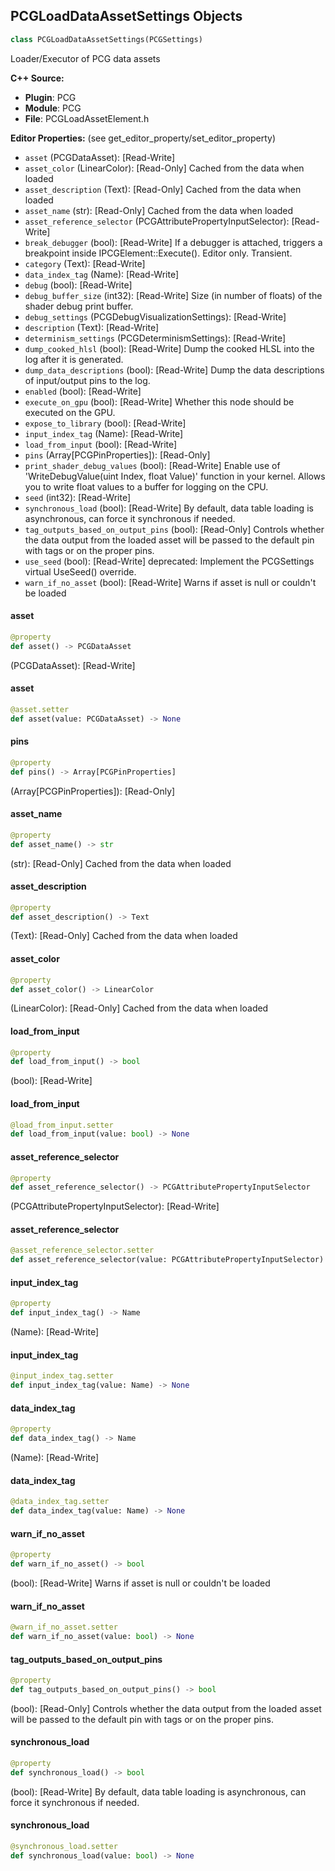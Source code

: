 ## PCGLoadDataAssetSettings Objects

```python
class PCGLoadDataAssetSettings(PCGSettings)
```

Loader/Executor of PCG data assets

**C++ Source:**

- **Plugin**: PCG
- **Module**: PCG
- **File**: PCGLoadAssetElement.h

**Editor Properties:** (see get_editor_property/set_editor_property)

- ``asset`` (PCGDataAsset):  [Read-Write]
- ``asset_color`` (LinearColor):  [Read-Only] Cached from the data when loaded
- ``asset_description`` (Text):  [Read-Only] Cached from the data when loaded
- ``asset_name`` (str):  [Read-Only] Cached from the data when loaded
- ``asset_reference_selector`` (PCGAttributePropertyInputSelector):  [Read-Write]
- ``break_debugger`` (bool):  [Read-Write] If a debugger is attached, triggers a breakpoint inside IPCGElement::Execute(). Editor only. Transient.
- ``category`` (Text):  [Read-Write]
- ``data_index_tag`` (Name):  [Read-Write]
- ``debug`` (bool):  [Read-Write]
- ``debug_buffer_size`` (int32):  [Read-Write] Size (in number of floats) of the shader debug print buffer.
- ``debug_settings`` (PCGDebugVisualizationSettings):  [Read-Write]
- ``description`` (Text):  [Read-Write]
- ``determinism_settings`` (PCGDeterminismSettings):  [Read-Write]
- ``dump_cooked_hlsl`` (bool):  [Read-Write] Dump the cooked HLSL into the log after it is generated.
- ``dump_data_descriptions`` (bool):  [Read-Write] Dump the data descriptions of input/output pins to the log.
- ``enabled`` (bool):  [Read-Write]
- ``execute_on_gpu`` (bool):  [Read-Write] Whether this node should be executed on the GPU.
- ``expose_to_library`` (bool):  [Read-Write]
- ``input_index_tag`` (Name):  [Read-Write]
- ``load_from_input`` (bool):  [Read-Write]
- ``pins`` (Array[PCGPinProperties]):  [Read-Only]
- ``print_shader_debug_values`` (bool):  [Read-Write] Enable use of 'WriteDebugValue(uint Index, float Value)' function in your kernel. Allows you to write float values to a buffer for logging on the CPU.
- ``seed`` (int32):  [Read-Write]
- ``synchronous_load`` (bool):  [Read-Write] By default, data table loading is asynchronous, can force it synchronous if needed.
- ``tag_outputs_based_on_output_pins`` (bool):  [Read-Only] Controls whether the data output from the loaded asset will be passed to the default pin with tags or on the proper pins.
- ``use_seed`` (bool):  [Read-Write]
  deprecated: Implement the PCGSettings virtual UseSeed() override.
- ``warn_if_no_asset`` (bool):  [Read-Write] Warns if asset is null or couldn't be loaded

<a id="unreal.PCGLoadDataAssetSettings.asset"></a>

#### asset

```python
@property
def asset() -> PCGDataAsset
```

(PCGDataAsset):  [Read-Write]

<a id="unreal.PCGLoadDataAssetSettings.asset"></a>

#### asset

```python
@asset.setter
def asset(value: PCGDataAsset) -> None
```

<a id="unreal.PCGLoadDataAssetSettings.pins"></a>

#### pins

```python
@property
def pins() -> Array[PCGPinProperties]
```

(Array[PCGPinProperties]):  [Read-Only]

<a id="unreal.PCGLoadDataAssetSettings.asset_name"></a>

#### asset_name

```python
@property
def asset_name() -> str
```

(str):  [Read-Only] Cached from the data when loaded

<a id="unreal.PCGLoadDataAssetSettings.asset_description"></a>

#### asset_description

```python
@property
def asset_description() -> Text
```

(Text):  [Read-Only] Cached from the data when loaded

<a id="unreal.PCGLoadDataAssetSettings.asset_color"></a>

#### asset_color

```python
@property
def asset_color() -> LinearColor
```

(LinearColor):  [Read-Only] Cached from the data when loaded

<a id="unreal.PCGLoadDataAssetSettings.load_from_input"></a>

#### load_from_input

```python
@property
def load_from_input() -> bool
```

(bool):  [Read-Write]

<a id="unreal.PCGLoadDataAssetSettings.load_from_input"></a>

#### load_from_input

```python
@load_from_input.setter
def load_from_input(value: bool) -> None
```

<a id="unreal.PCGLoadDataAssetSettings.asset_reference_selector"></a>

#### asset_reference_selector

```python
@property
def asset_reference_selector() -> PCGAttributePropertyInputSelector
```

(PCGAttributePropertyInputSelector):  [Read-Write]

<a id="unreal.PCGLoadDataAssetSettings.asset_reference_selector"></a>

#### asset_reference_selector

```python
@asset_reference_selector.setter
def asset_reference_selector(value: PCGAttributePropertyInputSelector) -> None
```

<a id="unreal.PCGLoadDataAssetSettings.input_index_tag"></a>

#### input_index_tag

```python
@property
def input_index_tag() -> Name
```

(Name):  [Read-Write]

<a id="unreal.PCGLoadDataAssetSettings.input_index_tag"></a>

#### input_index_tag

```python
@input_index_tag.setter
def input_index_tag(value: Name) -> None
```

<a id="unreal.PCGLoadDataAssetSettings.data_index_tag"></a>

#### data_index_tag

```python
@property
def data_index_tag() -> Name
```

(Name):  [Read-Write]

<a id="unreal.PCGLoadDataAssetSettings.data_index_tag"></a>

#### data_index_tag

```python
@data_index_tag.setter
def data_index_tag(value: Name) -> None
```

<a id="unreal.PCGLoadDataAssetSettings.warn_if_no_asset"></a>

#### warn_if_no_asset

```python
@property
def warn_if_no_asset() -> bool
```

(bool):  [Read-Write] Warns if asset is null or couldn't be loaded

<a id="unreal.PCGLoadDataAssetSettings.warn_if_no_asset"></a>

#### warn_if_no_asset

```python
@warn_if_no_asset.setter
def warn_if_no_asset(value: bool) -> None
```

<a id="unreal.PCGLoadDataAssetSettings.tag_outputs_based_on_output_pins"></a>

#### tag_outputs_based_on_output_pins

```python
@property
def tag_outputs_based_on_output_pins() -> bool
```

(bool):  [Read-Only] Controls whether the data output from the loaded asset will be passed to the default pin with tags or on the proper pins.

<a id="unreal.PCGLoadDataAssetSettings.synchronous_load"></a>

#### synchronous_load

```python
@property
def synchronous_load() -> bool
```

(bool):  [Read-Write] By default, data table loading is asynchronous, can force it synchronous if needed.

<a id="unreal.PCGLoadDataAssetSettings.synchronous_load"></a>

#### synchronous_load

```python
@synchronous_load.setter
def synchronous_load(value: bool) -> None
```

<a id="unreal.PCGMakeConcreteSettings"></a>